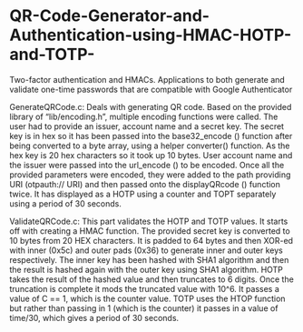 # QR-Code-Generator-and-Authentication-using-HMAC-HOTP-and-TOTP-
Two-factor authentication and HMACs. Applications to both generate and validate one-time passwords that are compatible with Google Authenticator

GenerateQRCode.c: Deals with generating QR code. Based on the provided library of “lib/encoding.h”, multiple encoding functions were called. The user had to provide an issuer, account name and a secret key. The secret key is in hex so it has been passed into the base32_encode () function after being converted to a byte array, using a helper converter() function. As the hex key is 20 hex characters so it took up 10 bytes. User account name and the issuer were passed into the url_encode () to be encoded. Once all the provided parameters were encoded, they were added to the path providing URI (otpauth:// URI) and then passed onto the displayQRcode () function twice. It has displayed as a HOTP using a counter and TOPT separately using a period of 30 seconds.

ValidateQRCode.c: This part validates the HOTP and TOTP values. It starts off with creating a HMAC function. The provided secret key is converted to 10 bytes from 20 HEX characters. It is padded to 64 bytes and then XOR-ed with inner (0x5c) and outer pads (0x36) to generate inner and outer keys respectively. The inner key has been hashed with SHA1 algorithm and then the result is hashed again with the outer key using SHA1 algorithm. HOTP takes the result of the hashed value and then truncates to 6 digits. Once the truncation is complete it mods the truncated value with 10^6. It passes a value of C == 1, which is the counter value. TOTP uses the HTOP function but rather than passing in 1 (which is the counter) it passes in a value of time/30, which gives a period of 30 seconds.
 
